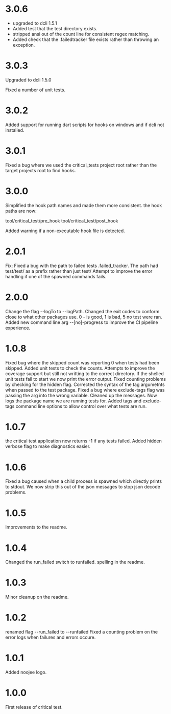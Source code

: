 # 3.0.6
- upgraded to dcli 1.5.1
- Added test that the test directory exists.
- stripped ansi out of the count line for consistent regex matching.
- Added check that the .failedtracker file exists rather than throwing an exception.

# 3.0.3
Upgraded to dcli 1.5.0

Fixed a number of unit tests.

# 3.0.2
Added support for running dart scripts for hooks on windows and if dcli not installed.

# 3.0.1
Fixed a bug where we used the critical_tests project root rather than the target projects root to find hooks.

# 3.0.0
Simplified the hook path names and made them more consistent.
the hook paths are now:

tool/critical_test/pre_hook
tool/critical_test/post_hook

Added warning if a non-executable hook file is detected.


# 2.0.1
Fix: Fixed a bug with the path to failed tests .failed_tracker. The path had test/test/ as a prefix
rather than just test/
Attempt to improve the error handling if one of the spawned commands fails.

# 2.0.0
Change the flag --logTo to --logPath.
Changed the exit codes to conform close to what other packages use. 0 - is good, 1 is bad, 5 no test were ran.
Added new command line arg --[no]-progress to improve the CI pipeline experience.

# 1.0.8
Fixed bug where the skipped count was reporting 0 when tests had been skipped. 
Added unit tests to check the counts. 
Attempts to improve the coverage support but still not writting to the correct directory. 
If the shelled unit tests fail to start we now print the error output.
Fixed counting problems by checking for the hidden flag.
Corrected the syntax of the tag argumetnts when passed to the test package.
Fixed a bug where exclude-tags flag was passing the arg into the wrong variable.
Cleaned up the messages. Now logs the package name we are running tests for.
Added tags and exclude-tags command line options to allow control over what tests are run.

# 1.0.7
the critical test application now returns -1 if any tests failed.
Added hidden verbose flag to make diagnostics easier.

# 1.0.6
Fixed a bug caused when a child process is spawned which directly prints to stdout. We now strip this out of the json messages to stop json decode problems.

# 1.0.5
Improvements to the readme.

# 1.0.4
Changed the run_failed switch to runfailed.
spelling in the readme.

# 1.0.3
Minor cleanup on the readme.

# 1.0.2
renamed flag --run_failed to --runfailed
Fixed a counting problem on the error logs when failures and errors occure.

# 1.0.1
Added noojee logo.

# 1.0.0
First release of critical test.
